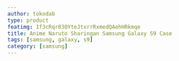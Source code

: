 ```yaml
---
author: tokodab
type: product
featimg: 1f3cRqr03OYteJtxrrRxmedQAehHRkmqe
title: Anime Naruto Sharingan Samsung Galaxy S9 Case
tags: [samsung, galaxy, s9]
category: [samsung]
---
```

